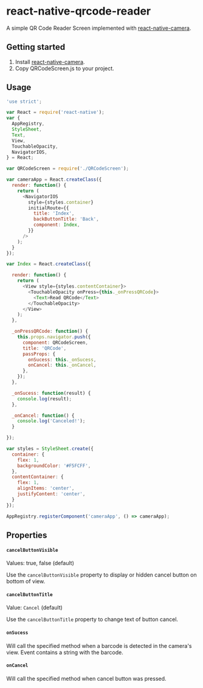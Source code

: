 # react-native-qrcode-reader
A simple QR Code Reader Screen implemented with [react-native-camera](https://github.com/lwansbrough/react-native-camera).

## Getting started
1. Install [react-native-camera](https://github.com/lwansbrough/react-native-camera/blob/master/README.md#getting-started).
2. Copy QRCodeScreen.js to your project.

## Usage

```javascript
'use strict';

var React = require('react-native');
var {
  AppRegistry,
  StyleSheet,
  Text,
  View,
  TouchableOpacity,
  NavigatorIOS,
} = React;

var QRCodeScreen = require('./QRCodeScreen');

var cameraApp = React.createClass({
  render: function() {
    return (
      <NavigatorIOS
        style={styles.container}
        initialRoute={{
          title: 'Index',
          backButtonTitle: 'Back',
          component: Index,
        }}
      />
    );
  }
});

var Index = React.createClass({

  render: function() {
    return (
      <View style={styles.contentContainer}>
        <TouchableOpacity onPress={this._onPressQRCode}>
          <Text>Read QRCode</Text>
        </TouchableOpacity>
      </View>
    );
  },

  _onPressQRCode: function() {
    this.props.navigator.push({
      component: QRCodeScreen,
      title: 'QRCode',
      passProps: {
        onSucess: this._onSucess,
        onCancel: this._onCancel,
      },
    });
  },

  _onSucess: function(result) {
    console.log(result);
  },

  _onCancel: function() {
    console.log('Canceled!');
  }

});

var styles = StyleSheet.create({
  container: {
    flex: 1,
    backgroundColor: '#F5FCFF',
  },
  contentContainer: {
    flex: 1,
    alignItems: 'center',
    justifyContent: 'center',
  }
});

AppRegistry.registerComponent('cameraApp', () => cameraApp);
```

## Properties

#### `cancelButtonVisible`

Values: true, false (default)

Use the `cancelButtonVisible` property to display or hidden cancel button on bottom of view.

#### `cancelButtonTitle`

Value: `Cancel` (default)

Use the `cancelButtonTitle` property to change text of button cancel.

#### `onSucess`

Will call the specified method when a barcode is detected in the camera's view.
Event contains a string with the barcode.

#### `onCancel`
Will call the specified method when cancel button was pressed.
